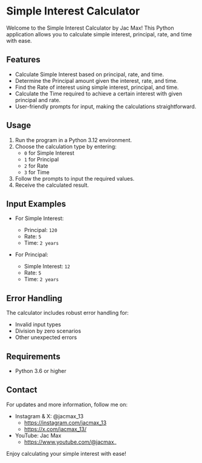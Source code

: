 # Simple Interest Calculator

Welcome to the Simple Interest Calculator by Jac Max! This Python application allows you to calculate simple interest, principal, rate, and time with ease. 

## Features

- Calculate Simple Interest based on principal, rate, and time.
- Determine the Principal amount given the interest, rate, and time.
- Find the Rate of interest using simple interest, principal, and time.
- Calculate the Time required to achieve a certain interest with given principal and rate.
- User-friendly prompts for input, making the calculations straightforward.

## Usage

1. Run the program in a Python 3.12 environment.
2. Choose the calculation type by entering:
   - `0` for Simple Interest
   - `1` for Principal
   - `2` for Rate
   - `3` for Time
3. Follow the prompts to input the required values.
4. Receive the calculated result.

## Input Examples

- For Simple Interest:
  - Principal: `120`
  - Rate: `5`
  - Time: `2 years`

- For Principal:
  - Simple Interest: `12`
  - Rate: `5`
  - Time: `2 years`

## Error Handling

The calculator includes robust error handling for:
- Invalid input types
- Division by zero scenarios
- Other unexpected errors

## Requirements

- Python 3.6 or higher

## Contact

For updates and more information, follow me on:
- Instagram & X: @jacmax_13
	- https://instagram.com/jacmax_13
	- https://x.com/jacmax_13/
- YouTube: Jac Max
	- https://www.youtube.com/@jacmax_

Enjoy calculating your simple interest with ease!

